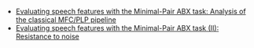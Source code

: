 - [Evaluating speech features with the Minimal-Pair ABX task: Analysis of the classical MFC/PLP pipeline](https://hal.archives-ouvertes.fr/hal-00918599)
- [Evaluating speech features with the Minimal-Pair ABX task (II): Resistance to noise](https://www.semanticscholar.org/paper/Evaluating-speech-features-with-the-minimal-pair-to-Schatz-Peddinti/b142e1c11171f3387451c01bf07e8ca662208a16)